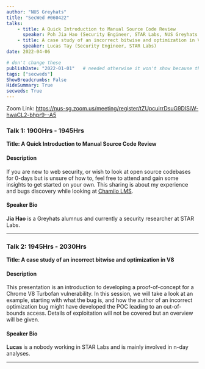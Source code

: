 ```yaml
---
author: "NUS Greyhats"
title: "SecWed #060422"
talks:
    - title: A Quick Introduction to Manual Source Code Review
      speaker: Poh Jia Hao (Security Engineer, STAR Labs, NUS Greyhats Alumni)
    - title: A case study of an incorrect bitwise and optimization in V8
      speaker: Lucas Tay (Security Engineer, STAR Labs)
date: 2022-04-06

# don't change these
publishDate: "2022-01-01"   # needed otherwise it won't show because the date is in the future
tags: ["secweds"]
ShowBreadcrumbs: False
HideSummary: True
secweds: True
---
```


Zoom Link: https://nus-sg.zoom.us/meeting/register/tZUpcuirrDsuG9DISlW-hwaCL2-bhpr9--A5

### Talk 1: 1900Hrs - 1945Hrs

**Title: A Quick Introduction to Manual Source Code Review**

#### Description
If you are new to web security, or wish to look at open source codebases for 0-days but is unsure of how to, feel free to attend and gain some insights to get started on your own. This sharing is about my experience and bugs discovery while looking at [Chamilo LMS](https://github.com/chamilo/chamilo-lms).

#### Speaker Bio

**Jia Hao** is a Greyhats alumnus and currently a security researcher at STAR Labs.

----

### Talk 2: 1945Hrs - 2030Hrs

**Title: A case study of an incorrect bitwise and optimization in V8**

#### Description

This presentation is an introduction to developing a proof-of-concept for a Chrome V8 Turbofan vulnerability. In this session, we will take a look at an example, starting with what the bug is, and how the author of an incorrect optimization bug might have developed the POC leading to an out-of-bounds access. Details of exploitation will not be covered but an overview will be given.

#### Speaker Bio
**Lucas** is a nobody working in STAR Labs and is mainly involved in n-day analyses.

---
